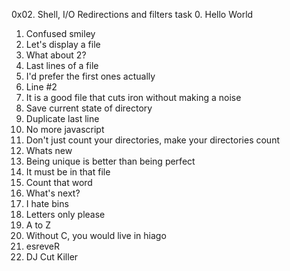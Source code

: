 0x02. Shell, I/O Redirections and filters
task
0. Hello World
1. Confused smiley
2. Let's display a file
3. What about 2?
4. Last lines of a file 
5. I'd prefer the first ones actually
6. Line #2
7. It is a good file that cuts iron without making a noise
8. Save current state of directory
9. Duplicate last line
10. No more javascript
11. Don't just count your directories, make your directories count
12. Whats new
13. Being unique is better than being perfect 
14. It must be in that file
15. Count that word
16. What's next? 
17. I hate bins
18. Letters only please
19. A to Z
20. Without C, you would live in hiago
21. esreveR
22. DJ Cut Killer 
